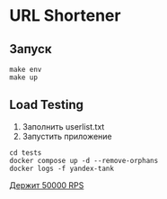 # URL Shortener

## Запуск
```commandline
make env
make up
```

## Load Testing
1. Заполнить userlist.txt
2. Запустить приложение
```commandline
cd tests
docker compose up -d --remove-orphans
docker logs -f yandex-tank
```

[Держит 50000 RPS](https://overload.yandex.net/577254)

